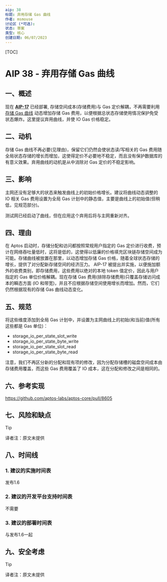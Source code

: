 ```yaml
---
aip: 38
标题: 弃用存储 Gas 曲线
作者: msmouse
讨论区 (*可选):
状态: 草案
类型: 核心
创建日期: 06/07/2023
---
```


[TOC]

# AIP 38 - 弃用存储 Gas 曲线

## 一、概述

现在 **[AIP-17](https://github.com/aptos-foundation/AIPs/blob/main/aips/aip-17.md)**  已经部署, 存储空间成本(存储费用)与 Gas 定价解耦，不再需要利用  [存储 Gas 曲线](https://github.com/aptos-labs/aptos-core/blob/0a2aba9f2b1755356caa21d31a56742518a9e327/aptos-move/framework/aptos-framework/sources/storage_gas.move#L1) 动态增加存储 Gas 费用，以便根据总状态存储使用情况保护免受状态爆炸。这里提议弃用曲线，并使 IO Gas 价格稳定。



## 二、动机

存储 Gas 曲线不再必要(见理由)，保留它们仍然会使状态读/写相关的 Gas 费用随全局状态存储的增长而增加，这使得定价不必要地不稳定，而且没有保护数据库的有意义效果。弃用曲线的动机是从中消除对 Gas 定价的不稳定影响。



## 三、影响

主网还没有足够大的状态来触发曲线上的初始价格增长。建议将曲线动态调整的 IO 相关 Gas 费用设置为全局 Gas 计划中的静态值，主要是曲线上的初始值(但稍低，见规范部分)。

测试网已经启动了曲线，但在应用这个弃用后将与主网重新对齐。



## 四、理由

在 Aptos 启动时，存储分配和访问都按照常规用户指定的 Gas 定价进行收费，预计在网络吞吐量低时，这将是低的，这使得以低廉的价格填充区块链存储空间成为可能。存储曲线被放置在那里，以动态增加存储 Gas 价格，随着全球状态存储的增长，提供了对分配新存储空间的经济压力。 AIP-17 被提出并实施，以便施加额外的收费类别，即存储费用，这些费用以绝对的本地 token 值定价，因此与用户指定的 Gas 单位价格解耦。现在存储 Gas 费用(排除存储费用)只覆盖存储访问成本的瞬态方面 (IO 和带宽)，并且不应根据存储空间使用增长而增加。然而，它们仍然根据现有的存储 Gas 曲线动态变化。



## 五、规范

将这些维度添加到全局 Gas 计划中，并设置为主网曲线上的初始(和当前)值(所有这些都是 Gas 单位)：
- storage_io_per_state_slot_write
- storage_io_per_state_byte_write
- storage_io_per_state_slot_read
- storage_io_per_state_byte_read

注意，我们不再区分新的分配和现有项的修改，因为分配存储槽的磁盘空间成本由存储费用覆盖，而这些 Gas 费用覆盖了 IO 成本，这在分配和修改之间是相同的。



## 六、参考实现

https://github.com/aptos-labs/aptos-core/pull/8605



## 七、风险和缺点

> [!TIP]
>
> 译者注：原文未提供



## 八、时间线

### 1. 建议的实施时间表

发布1.6

### 2. 建议的开发平台支持时间表

不需要

### 3. 建议的部署时间表

与发布1.6一起



## 九、安全考虑

> [!TIP]
>
> 译者注：原文未提供